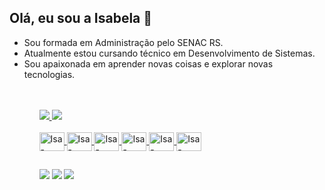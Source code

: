 ## Olá, eu sou a Isabela 🌻
<ul>
  <li> Sou formada em Administração pelo SENAC RS. </li>
  <li> Atualmente estou cursando técnico em Desenvolvimento de Sistemas. </li>
  <li> Sou apaixonada em aprender novas coisas e explorar novas tecnologias. </li>
<ul>
<br>
<br>
<div>
  <a href="https://github.com/IsaHottum">
  <img align="center height= "180cm" src="https://github-readme-stats.vercel.app/api?username=isahottum&count_private=true&show_icons=true&theme=radical" >
  <img align="center height="180cm" src="https://github-readme-stats.vercel.app/api/top-langs/?username=isahottum&theme=radical&langs_count=5"> 
</div>
 
<div style="display: inline_block"><br>
  <img align="center" alt="Isa-GITHUB" height="30" width="40" src="https://cdn.jsdelivr.net/gh/devicons/devicon/icons/github/github-original.svg">
  <img align="center" alt="Isa-CSS3" height="30" width="40" src="https://cdn.jsdelivr.net/gh/devicons/devicon/icons/css3/css3-plain-wordmark.svg">
  <img align="center" alt="Isa-HTML5" height="30" width="40" src="https://cdn.jsdelivr.net/gh/devicons/devicon/icons/html5/html5-plain-wordmark.svg">
  <img align="center" alt="Isa-PYTHON" height="30" width="40" src="https://cdn.jsdelivr.net/gh/devicons/devicon/icons/python/python-original.svg">
  <img align="center" alt="Isa-JAVASCRIPT" height="30" width="40" src="https://cdn.jsdelivr.net/gh/devicons/devicon/icons/javascript/javascript-original.svg">
  <img align="center" alt="Isa-JAVA" height="30" width="40" src="https://cdn.jsdelivr.net/gh/devicons/devicon/icons/java/java-original.svg">
</div>

##

<div>
  <a href="https://www.instagram.com/ishottum/" target="_blank"><img src="https://img.shields.io/badge/Instagram-E4405F?style=for-the-badge&logo=instagram&logoColor=white" target="_blank"></a>
  <a href="https://www.linkedin.com/in/isabela-aparecida-0640ba241/" target="_blank"><img src="https://img.shields.io/badge/LinkedIn-0077B5?style=for-the-badge&logo=linkedin&logoColor=white" target="_blank"></a>
  <a href="mailto:isabelaaparecida51@gmail.com" target="_blank"><img src="https://img.shields.io/badge/Gmail-D14836?style=for-the-badge&logo=gmail&logoColor=white" target="_blank"></a>
</div>
<br>
<br>
